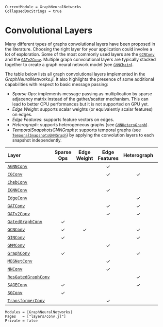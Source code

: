 ```@meta
CurrentModule = GraphNeuralNetworks
CollapsedDocStrings = true
```

# Convolutional Layers

Many different types of graphs convolutional layers have been proposed in the literature. Choosing the right layer for your application could involve a lot of exploration. 
Some of the most commonly used layers are the [`GCNConv`](@ref) and the [`GATv2Conv`](@ref). Multiple graph convolutional layers are typically stacked together to create a graph neural network model
(see [`GNNChain`](@ref)).

The table below lists all graph convolutional layers implemented in the *GraphNeuralNetworks.jl*. It also highlights the presence of some additional capabilities with respect to basic message passing:
- *Sparse Ops*: implements message passing as multiplication by sparse adjacency matrix instead of the gather/scatter mechanism. This can lead to better CPU performances but it is not supported on GPU yet. 
- *Edge Weight*: supports scalar weights (or equivalently scalar features) on edges. 
- *Edge Features*: supports feature vectors on edges.
- *Heterograph*: supports heterogeneous graphs (see [`GNNHeteroGraph`](@ref)).
- *TemporalSnapshotsGNNGraphs*: supports temporal graphs (see [`TemporalSnapshotsGNNGraph`](@ref)) by applying the convolution layers to each snapshot independently.

| Layer                       |Sparse Ops|Edge Weight|Edge Features| Heterograph  | TemporalSnapshotsGNNGraphs |
| :--------                   |  :---:   |:---:      |:---:        |  :---:       | :---:                      |
| [`AGNNConv`](@ref)          |          |           |     ✓       |              |                    |                          
| [`CGConv`](@ref)            |          |           |     ✓       |       ✓      |             ✓             | 
| [`ChebConv`](@ref)          |          |           |             |              |                ✓           |
| [`EGNNConv`](@ref)          |          |           |     ✓       |              |                           |
| [`EdgeConv`](@ref)          |          |           |             |       ✓      |                            |  
| [`GATConv`](@ref)           |          |           |     ✓       |       ✓      |              ✓             |
| [`GATv2Conv`](@ref)         |          |           |     ✓       |       ✓      |             ✓              |
| [`GatedGraphConv`](@ref)    |     ✓    |           |             |              |            ✓               |
| [`GCNConv`](@ref)           |     ✓    |     ✓     |             |       ✓      |                            |
| [`GINConv`](@ref)           |     ✓    |           |             |       ✓      |               ✓           |
| [`GMMConv`](@ref)           |          |           |     ✓       |              |                            |
| [`GraphConv`](@ref)         |     ✓    |           |             |       ✓      |              ✓             |   
| [`MEGNetConv`](@ref)        |          |           |     ✓       |              |                            |              
| [`NNConv`](@ref)            |          |           |     ✓       |              |                            |
| [`ResGatedGraphConv`](@ref) |          |           |             |       ✓      |               ✓             |
| [`SAGEConv`](@ref)          |     ✓    |           |             |       ✓      |             ✓               |
| [`SGConv`](@ref)            |     ✓    |           |             |              |             ✓             |
| [`TransformerConv`](@ref)   |          |           |     ✓       |              |                           |



```@autodocs
Modules = [GraphNeuralNetworks]
Pages   = ["layers/conv.jl"]
Private = false
```
